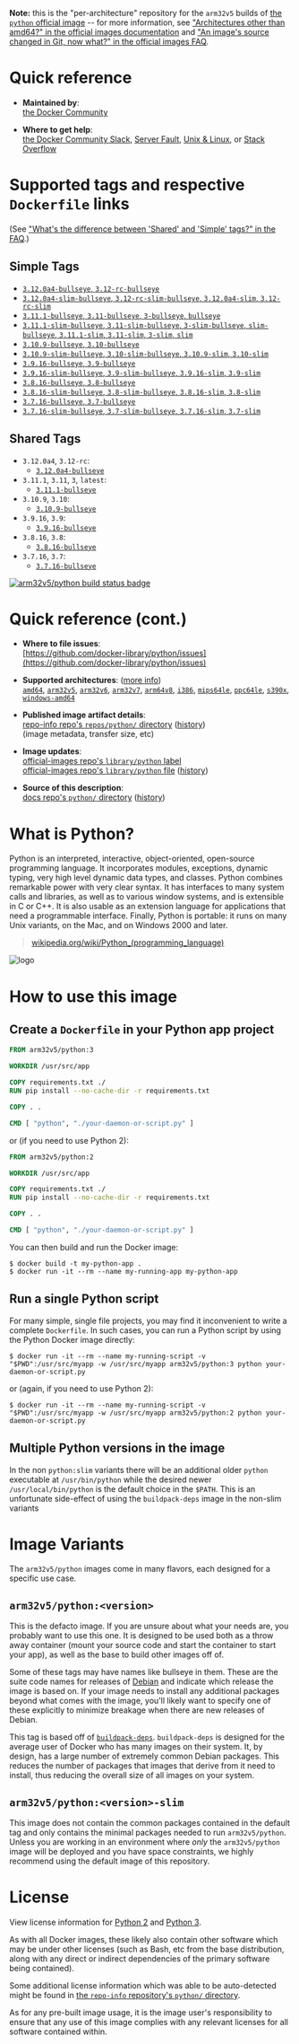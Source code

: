 <!--

********************************************************************************

WARNING:

    DO NOT EDIT "python/README.md"

    IT IS AUTO-GENERATED

    (from the other files in "python/" combined with a set of templates)

********************************************************************************

-->

**Note:** this is the "per-architecture" repository for the `arm32v5` builds of [the `python` official image](https://hub.docker.com/_/python) -- for more information, see ["Architectures other than amd64?" in the official images documentation](https://github.com/docker-library/official-images#architectures-other-than-amd64) and ["An image's source changed in Git, now what?" in the official images FAQ](https://github.com/docker-library/faq#an-images-source-changed-in-git-now-what).

# Quick reference

-	**Maintained by**:  
	[the Docker Community](https://github.com/docker-library/python)

-	**Where to get help**:  
	[the Docker Community Slack](https://dockr.ly/comm-slack), [Server Fault](https://serverfault.com/help/on-topic), [Unix & Linux](https://unix.stackexchange.com/help/on-topic), or [Stack Overflow](https://stackoverflow.com/help/on-topic)

# Supported tags and respective `Dockerfile` links

(See ["What's the difference between 'Shared' and 'Simple' tags?" in the FAQ](https://github.com/docker-library/faq#whats-the-difference-between-shared-and-simple-tags).)

## Simple Tags

-	[`3.12.0a4-bullseye`, `3.12-rc-bullseye`](https://github.com/docker-library/python/blob/bff32fbfdbd737838c16c6b01ac910fb889e0767/3.12-rc/bullseye/Dockerfile)
-	[`3.12.0a4-slim-bullseye`, `3.12-rc-slim-bullseye`, `3.12.0a4-slim`, `3.12-rc-slim`](https://github.com/docker-library/python/blob/bff32fbfdbd737838c16c6b01ac910fb889e0767/3.12-rc/slim-bullseye/Dockerfile)
-	[`3.11.1-bullseye`, `3.11-bullseye`, `3-bullseye`, `bullseye`](https://github.com/docker-library/python/blob/046374fd6a8186a58ef8099e8b5f43946487f5fa/3.11/bullseye/Dockerfile)
-	[`3.11.1-slim-bullseye`, `3.11-slim-bullseye`, `3-slim-bullseye`, `slim-bullseye`, `3.11.1-slim`, `3.11-slim`, `3-slim`, `slim`](https://github.com/docker-library/python/blob/046374fd6a8186a58ef8099e8b5f43946487f5fa/3.11/slim-bullseye/Dockerfile)
-	[`3.10.9-bullseye`, `3.10-bullseye`](https://github.com/docker-library/python/blob/046374fd6a8186a58ef8099e8b5f43946487f5fa/3.10/bullseye/Dockerfile)
-	[`3.10.9-slim-bullseye`, `3.10-slim-bullseye`, `3.10.9-slim`, `3.10-slim`](https://github.com/docker-library/python/blob/046374fd6a8186a58ef8099e8b5f43946487f5fa/3.10/slim-bullseye/Dockerfile)
-	[`3.9.16-bullseye`, `3.9-bullseye`](https://github.com/docker-library/python/blob/c65e0664a7a18ca566a744c6921eb66539337b0c/3.9/bullseye/Dockerfile)
-	[`3.9.16-slim-bullseye`, `3.9-slim-bullseye`, `3.9.16-slim`, `3.9-slim`](https://github.com/docker-library/python/blob/c65e0664a7a18ca566a744c6921eb66539337b0c/3.9/slim-bullseye/Dockerfile)
-	[`3.8.16-bullseye`, `3.8-bullseye`](https://github.com/docker-library/python/blob/f5b7b5a332bd4d2c1518325ab9647b09bf07412f/3.8/bullseye/Dockerfile)
-	[`3.8.16-slim-bullseye`, `3.8-slim-bullseye`, `3.8.16-slim`, `3.8-slim`](https://github.com/docker-library/python/blob/f5b7b5a332bd4d2c1518325ab9647b09bf07412f/3.8/slim-bullseye/Dockerfile)
-	[`3.7.16-bullseye`, `3.7-bullseye`](https://github.com/docker-library/python/blob/9dacd07bff4576c2ae58c8d9302c6a43560f723d/3.7/bullseye/Dockerfile)
-	[`3.7.16-slim-bullseye`, `3.7-slim-bullseye`, `3.7.16-slim`, `3.7-slim`](https://github.com/docker-library/python/blob/9dacd07bff4576c2ae58c8d9302c6a43560f723d/3.7/slim-bullseye/Dockerfile)

## Shared Tags

-	`3.12.0a4`, `3.12-rc`:
	-	[`3.12.0a4-bullseye`](https://github.com/docker-library/python/blob/bff32fbfdbd737838c16c6b01ac910fb889e0767/3.12-rc/bullseye/Dockerfile)
-	`3.11.1`, `3.11`, `3`, `latest`:
	-	[`3.11.1-bullseye`](https://github.com/docker-library/python/blob/046374fd6a8186a58ef8099e8b5f43946487f5fa/3.11/bullseye/Dockerfile)
-	`3.10.9`, `3.10`:
	-	[`3.10.9-bullseye`](https://github.com/docker-library/python/blob/046374fd6a8186a58ef8099e8b5f43946487f5fa/3.10/bullseye/Dockerfile)
-	`3.9.16`, `3.9`:
	-	[`3.9.16-bullseye`](https://github.com/docker-library/python/blob/c65e0664a7a18ca566a744c6921eb66539337b0c/3.9/bullseye/Dockerfile)
-	`3.8.16`, `3.8`:
	-	[`3.8.16-bullseye`](https://github.com/docker-library/python/blob/f5b7b5a332bd4d2c1518325ab9647b09bf07412f/3.8/bullseye/Dockerfile)
-	`3.7.16`, `3.7`:
	-	[`3.7.16-bullseye`](https://github.com/docker-library/python/blob/9dacd07bff4576c2ae58c8d9302c6a43560f723d/3.7/bullseye/Dockerfile)

[![arm32v5/python build status badge](https://img.shields.io/jenkins/s/https/doi-janky.infosiftr.net/job/multiarch/job/arm32v5/job/python.svg?label=arm32v5/python%20%20build%20job)](https://doi-janky.infosiftr.net/job/multiarch/job/arm32v5/job/python/)

# Quick reference (cont.)

-	**Where to file issues**:  
	[https://github.com/docker-library/python/issues](https://github.com/docker-library/python/issues)

-	**Supported architectures**: ([more info](https://github.com/docker-library/official-images#architectures-other-than-amd64))  
	[`amd64`](https://hub.docker.com/r/amd64/python/), [`arm32v5`](https://hub.docker.com/r/arm32v5/python/), [`arm32v6`](https://hub.docker.com/r/arm32v6/python/), [`arm32v7`](https://hub.docker.com/r/arm32v7/python/), [`arm64v8`](https://hub.docker.com/r/arm64v8/python/), [`i386`](https://hub.docker.com/r/i386/python/), [`mips64le`](https://hub.docker.com/r/mips64le/python/), [`ppc64le`](https://hub.docker.com/r/ppc64le/python/), [`s390x`](https://hub.docker.com/r/s390x/python/), [`windows-amd64`](https://hub.docker.com/r/winamd64/python/)

-	**Published image artifact details**:  
	[repo-info repo's `repos/python/` directory](https://github.com/docker-library/repo-info/blob/master/repos/python) ([history](https://github.com/docker-library/repo-info/commits/master/repos/python))  
	(image metadata, transfer size, etc)

-	**Image updates**:  
	[official-images repo's `library/python` label](https://github.com/docker-library/official-images/issues?q=label%3Alibrary%2Fpython)  
	[official-images repo's `library/python` file](https://github.com/docker-library/official-images/blob/master/library/python) ([history](https://github.com/docker-library/official-images/commits/master/library/python))

-	**Source of this description**:  
	[docs repo's `python/` directory](https://github.com/docker-library/docs/tree/master/python) ([history](https://github.com/docker-library/docs/commits/master/python))

# What is Python?

Python is an interpreted, interactive, object-oriented, open-source programming language. It incorporates modules, exceptions, dynamic typing, very high level dynamic data types, and classes. Python combines remarkable power with very clear syntax. It has interfaces to many system calls and libraries, as well as to various window systems, and is extensible in C or C++. It is also usable as an extension language for applications that need a programmable interface. Finally, Python is portable: it runs on many Unix variants, on the Mac, and on Windows 2000 and later.

> [wikipedia.org/wiki/Python_(programming_language)](https://en.wikipedia.org/wiki/Python_%28programming_language%29)

![logo](https://raw.githubusercontent.com/docker-library/docs/01c12653951b2fe592c1f93a13b4e289ada0e3a1/python/logo.png)

# How to use this image

## Create a `Dockerfile` in your Python app project

```dockerfile
FROM arm32v5/python:3

WORKDIR /usr/src/app

COPY requirements.txt ./
RUN pip install --no-cache-dir -r requirements.txt

COPY . .

CMD [ "python", "./your-daemon-or-script.py" ]
```

or (if you need to use Python 2):

```dockerfile
FROM arm32v5/python:2

WORKDIR /usr/src/app

COPY requirements.txt ./
RUN pip install --no-cache-dir -r requirements.txt

COPY . .

CMD [ "python", "./your-daemon-or-script.py" ]
```

You can then build and run the Docker image:

```console
$ docker build -t my-python-app .
$ docker run -it --rm --name my-running-app my-python-app
```

## Run a single Python script

For many simple, single file projects, you may find it inconvenient to write a complete `Dockerfile`. In such cases, you can run a Python script by using the Python Docker image directly:

```console
$ docker run -it --rm --name my-running-script -v "$PWD":/usr/src/myapp -w /usr/src/myapp arm32v5/python:3 python your-daemon-or-script.py
```

or (again, if you need to use Python 2):

```console
$ docker run -it --rm --name my-running-script -v "$PWD":/usr/src/myapp -w /usr/src/myapp arm32v5/python:2 python your-daemon-or-script.py
```

## Multiple Python versions in the image

In the non `python:slim` variants there will be an additional older `python` executable at `/usr/bin/python` while the desired newer `/usr/local/bin/python` is the default choice in the `$PATH`. This is an unfortunate side-effect of using the `buildpack-deps` image in the non-slim variants

# Image Variants

The `arm32v5/python` images come in many flavors, each designed for a specific use case.

## `arm32v5/python:<version>`

This is the defacto image. If you are unsure about what your needs are, you probably want to use this one. It is designed to be used both as a throw away container (mount your source code and start the container to start your app), as well as the base to build other images off of.

Some of these tags may have names like bullseye in them. These are the suite code names for releases of [Debian](https://wiki.debian.org/DebianReleases) and indicate which release the image is based on. If your image needs to install any additional packages beyond what comes with the image, you'll likely want to specify one of these explicitly to minimize breakage when there are new releases of Debian.

This tag is based off of [`buildpack-deps`](https://hub.docker.com/_/buildpack-deps/). `buildpack-deps` is designed for the average user of Docker who has many images on their system. It, by design, has a large number of extremely common Debian packages. This reduces the number of packages that images that derive from it need to install, thus reducing the overall size of all images on your system.

## `arm32v5/python:<version>-slim`

This image does not contain the common packages contained in the default tag and only contains the minimal packages needed to run `arm32v5/python`. Unless you are working in an environment where *only* the `arm32v5/python` image will be deployed and you have space constraints, we highly recommend using the default image of this repository.

# License

View license information for [Python 2](https://docs.python.org/2/license.html) and [Python 3](https://docs.python.org/3/license.html).

As with all Docker images, these likely also contain other software which may be under other licenses (such as Bash, etc from the base distribution, along with any direct or indirect dependencies of the primary software being contained).

Some additional license information which was able to be auto-detected might be found in [the `repo-info` repository's `python/` directory](https://github.com/docker-library/repo-info/tree/master/repos/python).

As for any pre-built image usage, it is the image user's responsibility to ensure that any use of this image complies with any relevant licenses for all software contained within.
